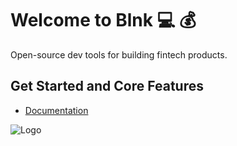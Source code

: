 
# Welcome to Blnk  💻  💰
Open-source dev tools for building fintech products.

## Get Started and Core Features
- [Documentation](https://docs.blnkledger.com)

![Logo](https://res.cloudinary.com/dp8bwjdvg/image/upload/v1715242318/Blnk_AVI_tuxwg1.png
)

